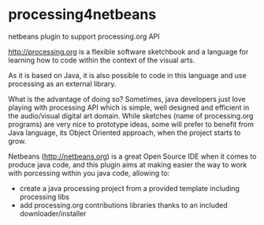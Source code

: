 # processing4netbeans
netbeans plugin to support processing.org API

http://processing.org is a flexible software sketchbook and a language for learning how to code within the context of the visual arts.

As it is based on Java, it is also possible to code in this language and use processing as an external library. 

What is the advantage of doing so? Sometimes, java developers just love playing with processing API which is simple, well designed and efficient in the audio/visual digital art domain. While sketches (name of processing.org programs) are very nice to prototype ideas, some will prefer to benefit from Java language, its Object Oriented approach, when the project starts to grow. 

Netbeans (http://netbeans.org) is a great Open Source IDE when it comes to produce java code, and this plugin aims at making easier the way to work with porcessing within you java code, allowing to: 
- create a java processing project from a provided template including processing libs
- add processing.org contributions libraries thanks to an included downloader/installer

